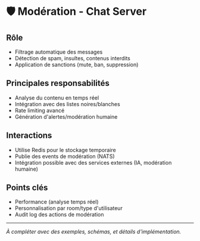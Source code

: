 # 🛡️ Modération - Chat Server

## Rôle
- Filtrage automatique des messages
- Détection de spam, insultes, contenus interdits
- Application de sanctions (mute, ban, suppression)

## Principales responsabilités
- Analyse du contenu en temps réel
- Intégration avec des listes noires/blanches
- Rate limiting avancé
- Génération d'alertes/modération humaine

## Interactions
- Utilise Redis pour le stockage temporaire
- Publie des events de modération (NATS)
- Intégration possible avec des services externes (IA, modération humaine)

## Points clés
- Performance (analyse temps réel)
- Personnalisation par room/type d'utilisateur
- Audit log des actions de modération

---

*À compléter avec des exemples, schémas, et détails d'implémentation.* 